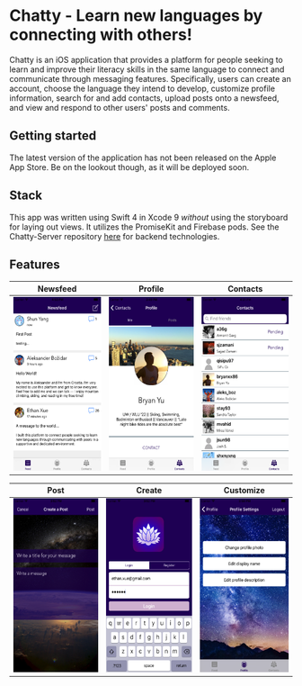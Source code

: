 # Chatty - Learn new languages by connecting with others!
Chatty is an iOS application that provides a platform for people seeking to learn and improve their literacy skills in the same language to connect and communicate through messaging features. Specifically, users can create an account, choose the language they intend to develop, customize profile information, search for and add contacts, upload posts onto a newsfeed, and view and respond to other users' posts and comments.
## Getting started
The latest version of the application has not been released on the Apple App Store. Be on the lookout though, as it will be deployed soon.
## Stack
This app was written using Swift 4 in Xcode 9 *without* using the storyboard for laying out views. It utilizes the PromiseKit and Firebase pods. See the Chatty-Server repository [here](https://www.google.com) for backend technologies.
## Features
| Newsfeed | Profile | Contacts |
| --- | --- | --- |
| <img src="https://github.com/exue026/Chatty-iOS/blob/master/images/newsfeed.png" width=174 height=309> | <img src="https://github.com/exue026/Chatty-iOS/blob/master/images/profile.png" width=174 height=309> | <img src="https://github.com/exue026/Chatty-iOS/blob/master/images/contacts.png" width=174 height=309> |

| Post | Create | Customize |
| --- | --- | --- |
| <img src="https://github.com/exue026/Chatty-iOS/blob/master/images/create_post.png" width=174 height=309> | <img src="https://github.com/exue026/Chatty-iOS/blob/master/images/login.png" width=174 height=309> | <img src="https://github.com/exue026/Chatty-iOS/blob/master/images/profile_settings.png" width=174 height=309> |


